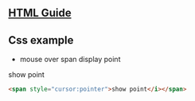 ## [HTML Guide](./html_guide.md)

## Css example

* mouse over span display point  

<span style="cursor:pointer">show point</i></span>

```html
<span style="cursor:pointer">show point</i></span>
```